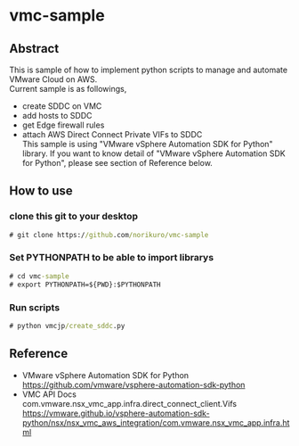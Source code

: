 # vmc-sample
## Abstract
This is sample of how to implement python scripts to manage and automate VMware Cloud on AWS.  
Current sample is as followings,
- create SDDC on VMC
- add hosts to SDDC
- get Edge firewall rules
- attach AWS Direct Connect Private VIFs to SDDC  
This sample is using "VMware vSphere Automation SDK for Python" library.
If you want to know detail of "VMware vSphere Automation SDK for Python", please see section of Reference below.
## How to use
### clone this git to your desktop
```cmd
# git clone https://github.com/norikuro/vmc-sample
```
### Set PYTHONPATH to be able to import librarys
```cmd
# cd vmc-sample
# export PYTHONPATH=${PWD}:$PYTHONPATH
```
### Run scripts
```cmd
# python vmcjp/create_sddc.py
```
## Reference
- VMware vSphere Automation SDK for Python
  https://github.com/vmware/vsphere-automation-sdk-python
- VMC API Docs  
  com.vmware.nsx_vmc_app.infra.direct_connect_client.Vifs  
  https://vmware.github.io/vsphere-automation-sdk-python/nsx/nsx_vmc_aws_integration/com.vmware.nsx_vmc_app.infra.html

